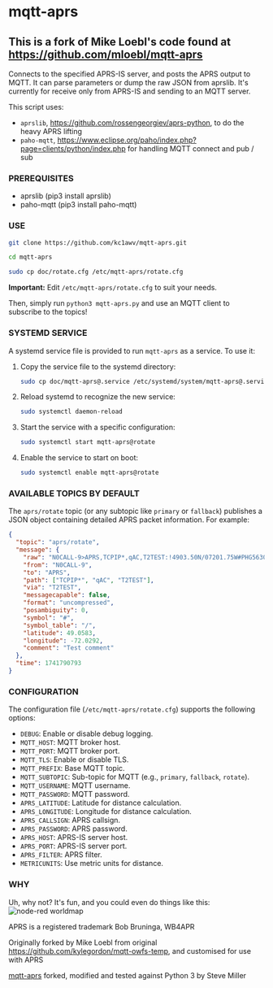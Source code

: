 # mqtt-aprs

## This is a fork of Mike Loebl's code found at https://github.com/mloebl/mqtt-aprs

Connects to the specified APRS-IS server, and posts the APRS output to MQTT. It can parse parameters or dump the raw JSON from aprslib. It's currently for receive only from APRS-IS and sending to an MQTT server.

This script uses:

- `aprslib`, https://github.com/rossengeorgiev/aprs-python, to do the heavy APRS lifting
- `paho-mqtt`, https://www.eclipse.org/paho/index.php?page=clients/python/index.php for handling MQTT connect and pub / sub

### PREREQUISITES

- aprslib (pip3 install aprslib)
- paho-mqtt (pip3 install paho-mqtt)

### USE

```bash
git clone https://github.com/kc1awv/mqtt-aprs.git

cd mqtt-aprs

sudo cp doc/rotate.cfg /etc/mqtt-aprs/rotate.cfg
```

**Important:** Edit `/etc/mqtt-aprs/rotate.cfg` to suit your needs.

Then, simply run `python3 mqtt-aprs.py` and use an MQTT client to subscribe to the topics!

### SYSTEMD SERVICE

A systemd service file is provided to run `mqtt-aprs` as a service. To use it:

1. Copy the service file to the systemd directory:

   ```bash
   sudo cp doc/mqtt-aprs@.service /etc/systemd/system/mqtt-aprs@.service
   ```

2. Reload systemd to recognize the new service:

   ```bash
   sudo systemctl daemon-reload
   ```

3. Start the service with a specific configuration:

   ```bash
   sudo systemctl start mqtt-aprs@rotate
   ```

4. Enable the service to start on boot:
   ```bash
   sudo systemctl enable mqtt-aprs@rotate
   ```

### AVAILABLE TOPICS BY DEFAULT

The `aprs/rotate` topic (or any subtopic like `primary` or `fallback`) publishes a JSON object containing detailed APRS packet information. For example:

```json
{
  "topic": "aprs/rotate",
  "message": {
    "raw": "N0CALL-9>APRS,TCPIP*,qAC,T2TEST:!4903.50N/07201.75W#PHG5630/Test comment",
    "from": "N0CALL-9",
    "to": "APRS",
    "path": ["TCPIP*", "qAC", "T2TEST"],
    "via": "T2TEST",
    "messagecapable": false,
    "format": "uncompressed",
    "posambiguity": 0,
    "symbol": "#",
    "symbol_table": "/",
    "latitude": 49.0583,
    "longitude": -72.0292,
    "comment": "Test comment"
  },
  "time": 1741790793
}
```

### CONFIGURATION

The configuration file (`/etc/mqtt-aprs/rotate.cfg`) supports the following options:

- `DEBUG`: Enable or disable debug logging.
- `MQTT_HOST`: MQTT broker host.
- `MQTT_PORT`: MQTT broker port.
- `MQTT_TLS`: Enable or disable TLS.
- `MQTT_PREFIX`: Base MQTT topic.
- `MQTT_SUBTOPIC`: Sub-topic for MQTT (e.g., `primary`, `fallback`, `rotate`).
- `MQTT_USERNAME`: MQTT username.
- `MQTT_PASSWORD`: MQTT password.
- `APRS_LATITUDE`: Latitude for distance calculation.
- `APRS_LONGITUDE`: Longitude for distance calculation.
- `APRS_CALLSIGN`: APRS callsign.
- `APRS_PASSWORD`: APRS password.
- `APRS_HOST`: APRS-IS server host.
- `APRS_PORT`: APRS-IS server port.
- `APRS_FILTER`: APRS filter.
- `METRICUNITS`: Use metric units for distance.

### WHY

Uh, why not? It's fun, and you could even do things like this:
![node-red worldmap](mqtt-aprs.png)

APRS is a registered trademark Bob Bruninga, WB4APR

Originally forked by Mike Loebl from original https://github.com/kylegordon/mqtt-owfs-temp, and customised for use with APRS

[mqtt-aprs](https://github.com/mloebl/mqtt-aprs) forked, modified and tested against Python 3 by Steve Miller
